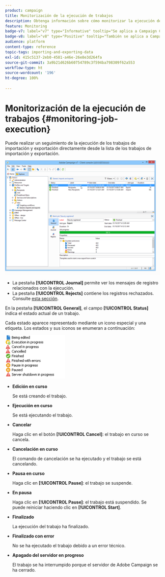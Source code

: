 ```yaml
---
product: campaign
title: Monitorización de la ejecución de trabajos
description: Obtenga información sobre cómo monitorizar la ejecución de trabajos de importación y exportación
feature: Monitoring
badge-v7: label="v7" type="Informative" tooltip="Se aplica a Campaign Classic v7"
badge-v8: label="v8" type="Positive" tooltip="También se aplica a Campaign v8"
audience: platform
content-type: reference
topic-tags: importing-and-exporting-data
exl-id: 415c5137-2eb0-4581-a46e-26e8e3d264fa
source-git-commit: 3a9b21d626b60754789c3f594ba798309f62a553
workflow-type: ht
source-wordcount: '196'
ht-degree: 100%

---
```


# Monitorización de la ejecución de trabajos {#monitoring-job-execution}



Puede realizar un seguimiento de la ejecución de los trabajos de importación y exportación directamente desde la lista de los trabajos de importación y exportación.

![](assets/s_ncs_user_export_list_and_details.png)

* La pestaña **[!UICONTROL Journal]** permite ver los mensajes de registro relacionados con la ejecución.
* La pestaña **[!UICONTROL Rejects]** contiene los registros rechazados. Consulte [esta sección](../../platform/using/executing-import-jobs.md#behavior-in-the-event-of-an-error).

En la pestaña **[!UICONTROL General]**, el campo **[!UICONTROL Status]** indica el estado actual de un trabajo.

Cada estado aparece representado mediante un icono especial y una etiqueta. Los estados y sus iconos se enumeran a continuación:

![](assets/s_ncs_user_export_status.png)

* **Edición en curso**

  Se está creando el trabajo.

* **Ejecución en curso**

  Se está ejecutando el trabajo.

* **Cancelar**

  Haga clic en el botón **[!UICONTROL Cancel]**: el trabajo en curso se cancela.

* **Cancelación en curso**

  El comando de cancelación se ha ejecutado y el trabajo se está cancelando.

* **Pausa en curso**

  Haga clic en **[!UICONTROL Pause]**: el trabajo se suspende.

* **En pausa**

  Haga clic en **[!UICONTROL Pause]**: el trabajo está suspendido. Se puede reiniciar haciendo clic en **[!UICONTROL Start]**.

* **Finalizado**

  La ejecución del trabajo ha finalizado.

* **Finalizado con error**

  No se ha ejecutado el trabajo debido a un error técnico.

* **Apagado del servidor en progreso**

  El trabajo se ha interrumpido porque el servidor de Adobe Campaign se ha cerrado.
